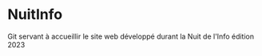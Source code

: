 NuitInfo
===============

Git servant à accueillir le site web développé durant la Nuit de l'Info édition 2023